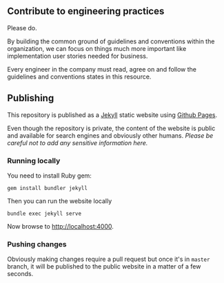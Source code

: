 ## Contribute to engineering practices

Please do.

By building the common ground of guidelines and conventions within the organization, 
we can focus on things much more important like implementation user stories needed for business.

Every engineer in the company must read, agree on and follow the guidelines and conventions states in this resource.

## Publishing

This repository is published as a [Jekyll](https://jekyllrb.com/) static website using [Github Pages](https://pages.github.com/).

Even though the repository is private, the content of the website is public and available for search engines and obviously other humans. 
_Please be careful not to add any sensitive information here._

### Running locally 

You need to install Ruby gem:

```
gem install bundler jekyll
```

Then you can run the website locally
 
```
bundle exec jekyll serve   
```

Now browse to [http://localhost:4000](http://localhost:4000).

### Pushing changes

Obviously making changes require a pull request but once it's in `master` branch, it will be published to the public website in a matter of a few seconds.

